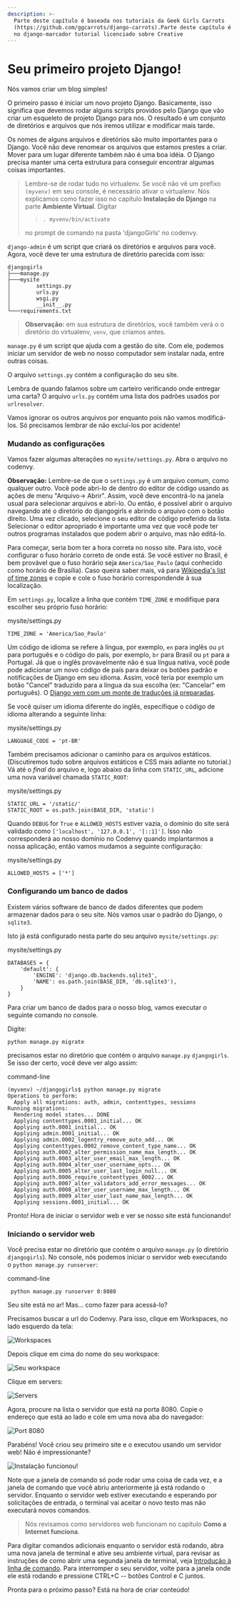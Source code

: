 ```yaml
---
description: >-
  Parte deste capítulo é baseada nos tutoriais da Geek Girls Carrots
  (https://github.com/ggcarrots/django-carrots).Parte deste capítulo é baseado
  no django-marcador tutorial licenciado sobre Creative
---
```


# Seu primeiro projeto Django!

Nós vamos criar um blog simples!

O primeiro passo é iniciar um novo projeto Django. Basicamente, isso significa que devemos rodar alguns scripts providos pelo Django que vão criar um esqueleto de projeto Django para nós. O resultado é um conjunto de diretórios e arquivos que nós iremos utilizar e modificar mais tarde.

Os nomes de alguns arquivos e diretórios são muito importantes para o Django. Você não deve renomear os arquivos que estamos prestes a criar. Mover para um lugar diferente também não é uma boa idéia. O Django precisa manter uma certa estrutura para conseguir encontrar algumas coisas importantes.

> Lembre-se de rodar tudo no virtualenv. Se você não vê um prefixo `(myvenv)` em seu console, é necessário ativar o virtualenv. Nós explicamos como fazer isso no capítulo **Instalação do Django** na parte **Ambiente Virtual**. Digitar 
>
> > ```text
> > . myvenv/bin/activate
> > ```
>
>  no prompt de comando na pasta 'djangoGirls' no codenvy.

`django-admin` é um script que criará os diretórios e arquivos para você. Agora, você deve ter uma estrutura de diretório parecida com isso:

```text
djangogirls
├───manage.py
├───mysite
│        settings.py
│        urls.py
│        wsgi.py
│        __init__.py
└───requirements.txt
```

> **Observação:** em sua estrutura de diretórios, você também verá o o diretório do virtualenv, `venv`, que criamos antes.

`manage.py` é um script que ajuda com a gestão do site. Com ele, podemos iniciar um servidor de web no nosso computador sem instalar nada, entre outras coisas.

O arquivo `settings.py` contém a configuração do seu site.

Lembra de quando falamos sobre um carteiro verificando onde entregar uma carta? O arquivo `urls.py` contém uma lista dos padrões usados por `urlresolver`.

Vamos ignorar os outros arquivos por enquanto pois não vamos modificá-los. Só precisamos lembrar de não excluí-los por acidente!

### Mudando as configurações <a id="mudando-as-configura&#xE7;&#xF5;es"></a>

Vamos fazer algumas alterações no `mysite/settings.py`. Abra o arquivo no codenvy.

**Observação:** Lembre-se de que o `settings.py` é um arquivo comum, como qualquer outro. Você pode abri-lo de dentro do editor de código usando as ações de menu "Arquivo-&gt; Abrir". Assim, você deve encontrá-lo na janela usual para selecionar arquivos e abri-lo. Ou então, é possível abrir o arquivo navegando até o diretório do djangogirls e abrindo o arquivo com o botão direito. Uma vez clicado, selecione o seu editor de código preferido da lista. Selecionar o editor apropriado é importante uma vez que você pode ter outros programas instalados que podem abrir o arquivo, mas não editá-lo.

Para começar, seria bom ter a hora correta no nosso site. Para isto, você configurar o fuso horário correto de onde está. Se você estiver no Brasil, é bem provável que o fuso horário seja `America/Sao_Paulo` \(aqui conhecido como horário de Brasília\). Caso queira saber mais, vá para [Wikipedia's list of time zones](https://en.wikipedia.org/wiki/List_of_tz_database_time_zones) e copie e cole o fuso horário correspondende à sua localização.

Em `settings.py`, localize a linha que contém `TIME_ZONE` e modifique para escolher seu próprio fuso horário:

mysite/settings.py

```text
TIME_ZONE = 'America/Sao_Paulo'
```

Um código de idioma se refere à língua, por exemplo, `en` para inglês ou `pt` para português e o código do país, por exemplo, `br` para Brasil ou `pt` para a Portugal. Já que o inglês provavelmente não é sua língua nativa, você pode pode adicionar um novo código de país para deixar os botões padrão e notificações de Django em seu idioma. Assim, você teria por exemplo um botão "Cancel" traduzido para a língua da sua escolha \(ex: "Cancelar" em português\). O [Django vem com um monte de traduções já preparadas](https://docs.djangoproject.com/en/2.0/ref/settings/#language-code).

Se você quiser um idioma diferente do inglês, especifique o código de idioma alterando a seguinte linha:

mysite/settings.py

```text
LANGUAGE_CODE = 'pt-BR'
```

Também precisamos adicionar o caminho para os arquivos estáticos. \(Discutiremos tudo sobre arquivos estáticos e CSS mais adiante no tutorial.\) Vá até o _final_ do arquivo e, logo abaixo da linha com `STATIC_URL`, adicione uma nova variável chamada `STATIC_ROOT`:

mysite/settings.py

```text
STATIC_URL = '/static/'
STATIC_ROOT = os.path.join(BASE_DIR, 'static')
```

Quando `DEBUG` for `True` e `ALLOWED_HOSTS` estiver vazia, o domínio do site será validado como `['localhost', '127.0.0.1', '[::1]']`. Isso não corresponderá ao nosso domínio no Codenvy quando implantarmos a nossa aplicação, então vamos mudamos a seguinte configuração:

mysite/settings.py

```text
ALLOWED_HOSTS = ['*']
```

### Configurando um banco de dados <a id="configurando-um-banco-de-dados"></a>

Existem vários software de banco de dados diferentes que podem armazenar dados para o seu site. Nós vamos usar o padrão do Django, o `sqlite3`.

Isto já está configurado nesta parte do seu arquivo `mysite/settings.py`:

mysite/settings.py

```text
DATABASES = {
    'default': {
        'ENGINE': 'django.db.backends.sqlite3',
        'NAME': os.path.join(BASE_DIR, 'db.sqlite3'),
    }
}
```

Para criar um banco de dados para o nosso blog, vamos executar o seguinte comando no console. 

Digite: 

`python manage.py migrate` 

precisamos estar no diretório que contém o arquivo `manage.py` `djangogirls`. Se isso der certo, você deve ver algo assim:

command-line

```text
(myvenv) ~/djangogirls$ python manage.py migrate
Operations to perform: 
  Apply all migrations: auth, admin, contenttypes, sessions
Running migrations: 
  Rendering model states... DONE
  Applying contenttypes.0001_initial... OK
  Applying auth.0001_initial... OK
  Applying admin.0001_initial... OK
  Applying admin.0002_logentry_remove_auto_add... OK
  Applying contenttypes.0002_remove_content_type_name... OK
  Applying auth.0002_alter_permission_name_max_length... OK
  Applying auth.0003_alter_user_email_max_length... OK
  Applying auth.0004_alter_user_username_opts... OK
  Applying auth.0005_alter_user_last_login_null... OK
  Applying auth.0006_require_contenttypes_0002... OK
  Applying auth.0007_alter_validators_add_error_messages... OK
  Applying auth.0008_alter_user_username_max_length... OK
  Applying auth.0009_alter_user_last_name_max_length... OK
  Applying sessions.0001_initial... OK
```

Pronto! Hora de iniciar o servidor web e ver se nosso site está funcionando!

### Iniciando o servidor web <a id="iniciando-o-servidor-web"></a>

Você precisa estar no diretório que contém o arquivo `manage.py` \(o diretório `djangogirls`\). No console, nós podemos iniciar o servidor web executando o `python manage.py runserver`:

command-line

```text
 python manage.py runserver 0:8080
```

Seu site está no ar! Mas… como fazer para acessá-lo?

Precisamos buscar a url do Codenvy. Para isso, clique em Workspaces, no lado esquerdo da tela:

![Workspaces](../.gitbook/assets/screenshot_workspaces.png)

Depois clique em cima do nome do seu workspace:

![Seu workspace](../.gitbook/assets/screenshot_workspace.png)

Clique em servers:

![Servers](../.gitbook/assets/screenshot_servers.png)

Agora, procure na lista o servidor que está na porta 8080. Copie o endereço que está ao lado e cole em uma nova aba do navegador:

![Port 8080](../.gitbook/assets/screenshot_8080.png)

Parabéns! Você criou seu primeiro site e o executou usando um servidor web! Não é impressionante?

![Instala&#xE7;&#xE3;o funcionou!](https://tutorial.djangogirls.org/pt/django_start_project/images/install_worked.png)

Note que a janela de comando só pode rodar uma coisa de cada vez, e a janela de comando que você abriu anteriormente já está rodando o servidor. Enquanto o servidor web estiver executando e esperando por solicitações de entrada, o terminal vai aceitar o novo testo mas não executará novos comandos.

> Nós revisamos como servidores web funcionam no capítulo **Como a Internet funciona**.

Para digitar comandos adicionais enquanto o servidor está rodando, abra uma nova janela de terminal e ative seu ambiente virtual, para revisar as instruções de como abrir uma segunda janela de terminal, veja [Introdução à linha de comando](https://tutorial.djangogirls.org/pt/intro_to_command_line/). Para interromper o seu servidor, volte para a janela onde ele está rodando e pressione CTRL+C -- botões Control e C juntos.

Pronta para o próximo passo? Está na hora de criar conteúdo!

